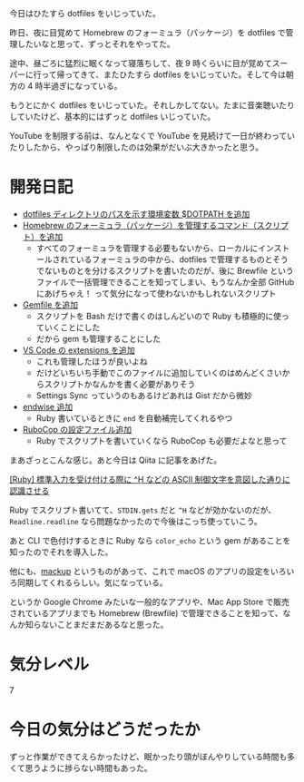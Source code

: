 今日はひたすら dotfiles をいじっていた。

昨日、夜に目覚めて Homebrew のフォーミュラ（パッケージ）を dotfiles で管理したいなと思って、ずっとそれをやってた。

途中、昼ごろに猛烈に眠くなって寝落ちして、夜 9 時くらいに目が覚めてスーパーに行って帰ってきて、またひたすら dotfiles をいじっていた。そして今は朝方の 4 時半過ぎになっている。

もうとにかく dotfiles をいじっていた。それしかしてない。たまに音楽聴いたりしていたけど、基本的にはずっと dotfiles いじっていた。

YouTube を制限する前は、なんとなくで YouTube を見続けて一日が終わっていたりしたから、やっぱり制限したのは効果がだいぶ大きかったと思う。



# 開発日記
- [dotfiles ディレクトリのパスを示す環境変数 $DOTPATH を追加](https://github.com/noraworld/dotfiles/commit/da6ad594ce2331978016c7d8518ab578f44b2ef5)
- [Homebrew のフォーミュラ（パッケージ）を管理するコマンド（スクリプト）を追加](https://github.com/noraworld/dotfiles/commit/958bd0c9ed0509262d5ad4cc09525e12546392c2)
  - すべてのフォーミュラを管理する必要もないから、ローカルにインストールされているフォーミュラの中から、dotfiles で管理するものとそうでないものとを分けるスクリプトを書いたのだが、後に Brewfile というファイルで一括管理できることを知ってしまい、もうなんか全部 GitHub にあげちゃえ！ って気分になって使わないかもしれないスクリプト
- [Gemfile を追加](https://github.com/noraworld/dotfiles/commit/2172f7bf48ab7b8075130c1cc94182e06d23a2ae)
  - スクリプトを Bash だけで書くのはしんどいので Ruby も積極的に使っていくことにした
  - だから gem も管理することにした
- [VS Code の extensions を追加](https://github.com/noraworld/dotfiles/commit/97dd4e6d96ae4cc389efcc8b7cd9ded8e8562bd0)
  - これも管理したほうが良いよね
  - だけどいちいち手動でこのファイルに追加していくのはめんどくさいからスクリプトかなんかを書く必要がありそう
  - Settings Sync っていうのもあるけどあれは Gist だから微妙
- [endwise 追加](https://github.com/noraworld/dotfiles/commit/aa8a4884b526e19412a0a394fd8826e59a3cdfe2)
  - Ruby 書いているときに `end` を自動補完してくれるやつ
- [RuboCop の設定ファイル追加](https://github.com/noraworld/dotfiles/commit/410def7e0fb1b0e7cf74880bae01e024e923a92b)
  - Ruby でスクリプトを書いていくなら RuboCop も必要だよなと思って

まあざっとこんな感じ。あと今日は Qiita に記事をあげた。

[[Ruby] 標準入力を受け付ける際に ^H などの ASCII 制御文字を意図した通りに認識させる](https://qiita.com/noraworld/items/5e28b3613b11fec4ff2c)

Ruby でスクリプト書いてて、`STDIN.gets` だと `^H` などが効かないのだが、`Readline.readline` なら問題なかったので今後はこっち使っていこう。

あと CLI で色付けするときに Ruby なら `color_echo` という gem があることを知ったのでそれを導入した。

他にも、[mackup](https://github.com/lra/mackup) というものがあって、これで macOS のアプリの設定をいろいろ同期してくれるらしい。気になっている。

というか Google Chrome みたいな一般的なアプリや、Mac App Store で販売されているアプリまでも Homebrew (Brewfile) で管理できることを知って、なんか知らないことまだまだあるなと思った。



# 気分レベル
7



# 今日の気分はどうだったか
ずっと作業ができてえらかったけど、眠かったり頭がぼんやりしている時間も多くて思うように捗らない時間もあった。
